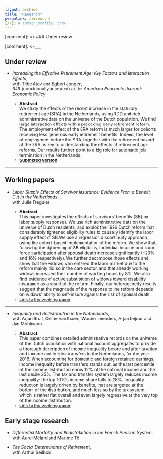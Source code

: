 ```yaml
---
layout: archive
title: "Research"
permalink: /research/
[//]: # author_profile: true
---
```



[comment]: <> ### Under review


[comment]: <>___


## Under review

- *Increasing the Effective Retirement Age: Key Factors and Interaction Effects*,  
with Tilbe Atav and Egbert Jongen,  
R&R (conditionally accepted)  at the *American Economic Journal: Economic Policy*


    - **Abstract**  
    We study the effects of the recent increase in the statutory retirement age (SRA) in the Netherlands, using RDD and rich administrative data on the universe of the Dutch population. We find large interaction effects with a preceding early retirement reform. The employment effect of the SRA reform is much larger for cohorts receiving less generous early retirement benefits. Indeed, the level of employment before the SRA, together with the retirement hazard at the SRA, is key to understanding the effects of retirement age reforms. Our results further point to a big role for automatic job termination in the Netherlands.
    - [**Submitted version**](https://www.dropbox.com/s/sdi78668wdsjgma/Atavetal2021WP.pdf?dl=0)

___


## Working papers


- *Labor Supply Effects of Survivor Insurance:  Evidence From a Benefit Cut in the Netherlands*,  
with Julie Treguier 

    - **Abstract**  
 This paper investigates the effects of survivors' benefits (SB) on labor supply responses. We use rich administrative data on the universe of Dutch residents, and exploit the 1996 Dutch reform that considerably tightened eligibility rules to  causally identify the labor supply effect of SB.We use a regression discontinuity approach, using the cohort-based implementation of the reform. We show that, following the tightening of SB eligibility, individual income and labor force participation after spousal death increase significantly (+23% and 16% respectively).  We further decompose those effects and show that the widows who entered the labor market due to the reform mainly did so in the care sector, and that already working widows increased their number of working hours by 8%. We also find evidence of active substitution of widows toward disability insurance as a result of the reform. Finally, our heterogeneity results suggest that the magnitude of the response to the reform depends on widows' ability to self-insure against the risk of spousal death.
    - [Link to the working paper](https://www.cpb.nl/sites/default/files/omnidownload/CPB-Discussion-Paper-437-Labor-Supply-Effects-of-Survivor-Insurance.pdf)

___

- *Inequality and Redistribution in the Netherlands*,  
with  Arjan Bruil, Celine van Essen, Wouter Leenders, Arjan Lejour and Jan Mohlmann

    - **Abstract**  
This paper combines detailed administrative records on the universe of the Dutch population with national account aggregates to provide a thorough description of income inequality before and after taxation and income and in-kind transfers in the Netherlands, for the year 2016.  When accounting for domestic and foreign retained earnings, income inequality before transfers stands out, as the last percentile of the income distribution earns 12% of the national income and the last decile 35%.  The tax and transfer system largely reduces income inequality:  the top 10%'s income share falls to 28%.  Inequality reduction is largely driven by benefits, that are targeted at the bottom of the distribution, and much less so by the tax system, which is rather flat overall and even largely regressive at the very top of the income distribution. 
    - [Link to the working paper](https://www.cpb.nl/sites/default/files/omnidownload/CPB-Discussion-Paper-436-Inequality-and-Redistribution-in-the-Netherlands.pdf)

 

## Early stage research

- *Differential Mortality and Redistribution in the French Pension System*,  
with Aurel Mélard and Maxime Tô 

- *The Social Determinants of Retirement*,  
with Arthur Seilbold


